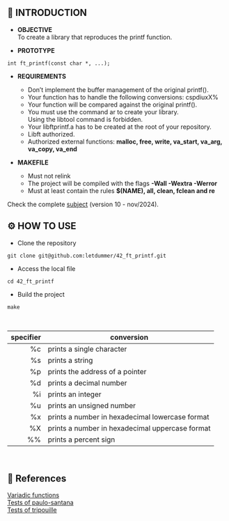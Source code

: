 <!-- INTRODUCTION -->

## 📝 INTRODUCTION 

+ **OBJECTIVE**  
  To create a library that reproduces the printf function.

+ **PROTOTYPE**
  
 `int ft_printf(const char *, ...);`

+ **REQUIREMENTS**
   - Don’t implement the buffer management of the original printf().
   - Your function has to handle the following conversions: cspdiuxX%
   - Your function will be compared against the original printf().
   - You must use the command ar to create your library.  
        Using the libtool command is forbidden.
   - Your libftprintf.a has to be created at the root of your repository.
   - Libft authorized.
   - Authorized external functions: **malloc, free, write, va_start, va_arg, va_copy, va_end**  

+ **MAKEFILE**
  - Must not relink
  - The project will be compiled with the flags **-Wall -Wextra -Werror**
  - Must at least contain the rules **$(NAME), all, clean, fclean and re**

Check the complete [subject](https://github.com/letdummer/42_ft_printf/blob/main/subject/en.subject.pdf) (version 10 - nov/2024).

<!-- !END! INTRODUCTION -->

<!-- HOW TO USE -->

## ⚙️ HOW TO USE  
+ Clone the repository
```
git clone git@github.com:letdummer/42_ft_printf.git
```
+ Access the local file
```
cd 42_ft_printf
```
+ Build the project
```
make
```

<!-- !end!HOW TO USE -->

<!-- TABLE OF SPECIFIERS-->
<br>  

| specifier | conversion |
|------:|---------------|
|     %c| prints a single character |
|     %s| prints a string |
|     %p|prints the address of a pointer |
|     %d|prints a decimal number|
|     %i|prints an integer|
|     %u|prints an unsigned number|
|     %x|prints a number in hexadecimal lowercase format|
|     %X|prints a number in hexadecimal uppercase format|
|     %%|prints a percent sign|

<!-- !end! TABLE OF SPECIFIERS-->

<!-- LIST OF REFERENCIES -->
<br>  

## 🔎 References

[Variadic functions](https://dev.to/pauljlucas/variadic-functions-in-c-53ml)  
[Tests of paulo-santana](https://github.com/paulo-santana/ft_printf_tester)  
[Tests of tripouille](https://github.com/Tripouille/printfTester)  
</h5></p>
<!-- !end! LIST OF REFERENCIES -->

